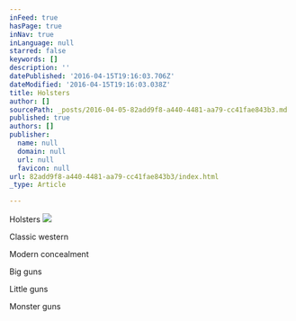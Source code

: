 ```yaml
---
inFeed: true
hasPage: true
inNav: true
inLanguage: null
starred: false
keywords: []
description: ''
datePublished: '2016-04-15T19:16:03.706Z'
dateModified: '2016-04-15T19:16:03.038Z'
title: Holsters
author: []
sourcePath: _posts/2016-04-05-82add9f8-a440-4481-aa79-cc41fae843b3.md
published: true
authors: []
publisher:
  name: null
  domain: null
  url: null
  favicon: null
url: 82add9f8-a440-4481-aa79-cc41fae843b3/index.html
_type: Article

---
```

Holsters
![](https://the-grid-user-content.s3-us-west-2.amazonaws.com/d4971aec-b486-4e07-890a-0df9eda9d81f.jpg)

Classic western

Modern concealment

Big guns

Little guns

Monster guns